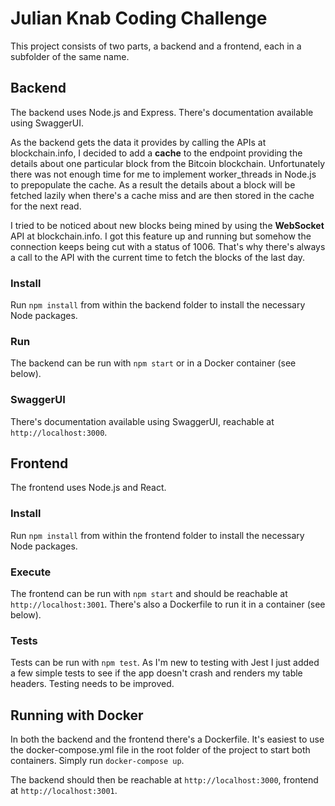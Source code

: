 # Julian Knab Coding Challenge

This project consists of two parts, a backend and a frontend, each in a subfolder of the same name.

## Backend

The backend uses Node.js and Express. There's documentation available using SwaggerUI.

As the backend gets the data it provides by calling the APIs at blockchain.info, I decided to add a **cache** to the endpoint providing the details about one particular block from the Bitcoin blockchain. Unfortunately there was not enough time for me to implement worker_threads in Node.js to prepopulate the cache. As a result the details about a block will be fetched lazily when there's a cache miss and are then stored in the cache for the next read.

I tried to be noticed about new blocks being mined by using the **WebSocket** API at blockchain.info. I got this feature up and running but somehow the connection keeps being cut with a status of 1006. That's why there's always a call to the API with the current time to fetch the blocks of the last day.

### Install

Run `npm install` from within the backend folder to install the necessary Node packages.

### Run

The backend can be run with `npm start` or in a Docker container (see below).

### SwaggerUI

There's documentation available using SwaggerUI, reachable at `http://localhost:3000`.

## Frontend

The frontend uses Node.js and React.

### Install

Run `npm install` from within the frontend folder to install the necessary Node packages.

### Execute

The frontend can be run with `npm start` and should be reachable at `http://localhost:3001`. There's also a Dockerfile to run it in a container (see below).

### Tests

Tests can be run with `npm test`. As I'm new to testing with Jest I just added a few simple tests to see if the app doesn't crash and renders my table headers. Testing needs to be improved.

## Running with Docker

In both the backend and the frontend there's a Dockerfile. It's easiest to use the docker-compose.yml file in the root folder of the project to start both containers. Simply run `docker-compose up`.

The backend should then be reachable at `http://localhost:3000`, frontend at `http://localhost:3001`.

